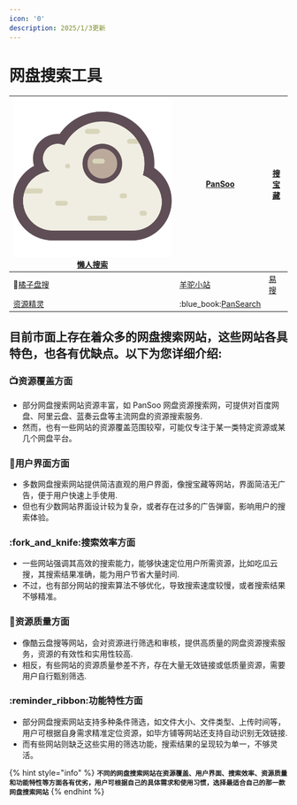 ```yaml
---
icon: '0'
description: 2025/1/3更新
---
```


# 网盘搜索工具



| <img src="../../.gitbook/assets/logo.svg" alt="" data-size="line">[懒人搜索](https://www.lzpanx.com)         | <img src="https://www.pansoo.com/static/logo.svg" alt="" data-size="line">[PanSoo](https://www.pansoo.com/)           | <img src="https://sobaozang.com/static/logo.svg" alt="" data-size="line">[搜宝藏](https://sobaozang.com/) |
| -------------------------------------------------------------------------------------------------------- | --------------------------------------------------------------------------------------------------------------------- | ------------------------------------------------------------------------------------------------------ |
| :tangerine:[橘子盘搜](https://www.nmme.icu/)                                                                 | <img src="https://yangtuo88.top/assets/favicon.1a87e288.ico" alt="" data-size="line">[羊驼小站](https://yangtuo88.top/#/) | <img src="https://yiso.fun/static/img/logo.png" alt="" data-size="line">[易搜](https://yiso.fun/)        |
| <img src="https://cdn.iizhi.cn/pan/icons/mlogo.png" alt="" data-size="line">[资源精灵](http://47.97.202.20/) | :blue\_book:[PanSearch](https://www.pansearch.me/)                                                                    |                                                                                                        |

## 目前市面上存在着众多的网盘搜索网站，这些网站各具特色，也各有优缺点。以下为您详细介绍:

### :tv:资源覆盖方面

* 部分网盘搜索网站资源丰富，如 PanSoo 网盘资源搜索网，可提供对百度网盘、阿里云盘、蓝奏云盘等主流网盘的资源搜索服务.
* 然而，也有一些网站的资源覆盖范围较窄，可能仅专注于某一类特定资源或某几个网盘平台。

### :guard:用户界面方面

* 多数网盘搜索网站提供简洁直观的用户界面，像搜宝藏等网站，界面简洁无广告，便于用户快速上手使用.
* 但也有少数网站界面设计较为复杂，或者存在过多的广告弹窗，影响用户的搜索体验。

### :fork\_and\_knife:搜索效率方面

* 一些网站强调其高效的搜索能力，能够快速定位用户所需资源，比如吃瓜云搜，其搜索结果准确，能为用户节省大量时间.
* 不过，也有部分网站的搜索算法不够优化，导致搜索速度较慢，或者搜索结果不够精准。

### :clap:资源质量方面

* 像酷云盘搜等网站，会对资源进行筛选和审核，提供高质量的网盘资源搜索服务，资源的有效性和实用性较高.
* 相反，有些网站的资源质量参差不齐，存在大量无效链接或低质量资源，需要用户自行甄别筛选.

### :reminder\_ribbon:功能特性方面

* 部分网盘搜索网站支持多种条件筛选，如文件大小、文件类型、上传时间等，用户可根据自身需求精准定位资源，如毕方铺等网站还支持自动识别无效链接.
* 而有些网站则缺乏这些实用的筛选功能，搜索结果的呈现较为单一，不够灵活。

{% hint style="info" %}
**`不同的网盘搜索网站在资源覆盖、用户界面、搜索效率、资源质量和功能特性等方面各有优劣，用户可根据自己的具体需求和使用习惯，选择最适合自己的那一款网盘搜索网站`**&#x20;
{% endhint %}

